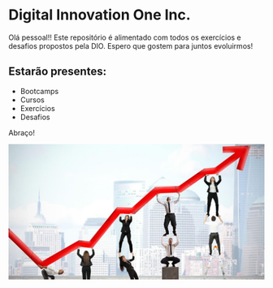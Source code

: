 # Digital Innovation One Inc.

Olá pessoal!! Este repositório é alimentado com todos os exercícios e desafios propostos pela DIO.
Espero que gostem para juntos evoluirmos!

## Estarão presentes:
- Bootcamps
- Cursos
- Exercícios
- Desafios

Abraço!

![](equipe.jpg)